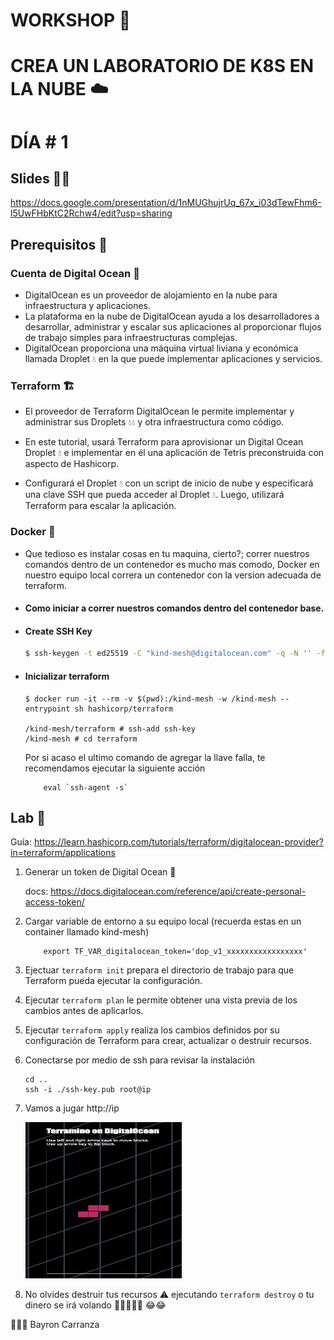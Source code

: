 # WORKSHOP 🤖
# CREA UN LABORATORIO DE K8S EN LA NUBE ☁️
# DÍA # 1

## Slides 👨‍🏫
https://docs.google.com/presentation/d/1nMUGhujrUq_67x_i03dTewFhm6-l5UwFHbKtC2Rchw4/edit?usp=sharing    

## Prerequisitos 🤔

### Cuenta de Digital Ocean 🌊
- DigitalOcean es un proveedor de alojamiento en la nube para infraestructura y 
aplicaciones. 
- La plataforma en la nube de DigitalOcean ayuda a los desarrolladores 
a desarrollar, administrar y escalar sus aplicaciones al proporcionar flujos de trabajo 
simples para infraestructuras complejas. 
- DigitalOcean proporciona una máquina virtual 
liviana y económica llamada Droplet 💧 en la que puede implementar aplicaciones y servicios. 

### Terraform 🏗️
- El proveedor de Terraform DigitalOcean le permite implementar y administrar sus Droplets 💧💧
y otra infraestructura como código.

- En este tutorial, usará Terraform para aprovisionar un Digital Ocean Droplet 💧 e implementar 
en él una aplicación de Tetris preconstruida con aspecto de Hashicorp. 

- Configurará el Droplet 💧 con un script de inicio de nube y especificará una clave SSH que pueda 
acceder al Droplet 💧. Luego, utilizará Terraform para escalar la aplicación.

### Docker 🐳
- Que tedioso es instalar cosas en tu maquina, cierto?; correr nuestros comandos dentro de un contenedor 
es mucho mas comodo, Docker en nuestro equipo local correra un contenedor con la version adecuada
de terraform. 

- #### Como iniciar a correr nuestros comandos dentro del contenedor base.
- #### Create SSH Key

    ```bash
    $ ssh-keygen -t ed25519 -C "kind-mesh@digitalocean.com" -q -N '' -f ssh-key
    ```

- #### Inicializar terraform
    ```
    $ docker run -it --rm -v $(pwd):/kind-mesh -w /kind-mesh --entrypoint sh hashicorp/terraform

    /kind-mesh/terraform # ssh-add ssh-key
    /kind-mesh # cd terraform
    ```

    Por si acaso el ultimo comando de agregar la llave falla, te recomendamos ejecutar la siguiente acción
    ```
        eval `ssh-agent -s`
    ```

## Lab 🧪
Guía:
https://learn.hashicorp.com/tutorials/terraform/digitalocean-provider?in=terraform/applications

1. Generar un token de Digital Ocean 🔑
    
    docs: https://docs.digitalocean.com/reference/api/create-personal-access-token/
  
2. Cargar variable de entorno a su equipo local (recuerda estas en un container llamado kind-mesh) 
    ```
        export TF_VAR_digitalocean_token='dop_v1_xxxxxxxxxxxxxxxxx'
    ``` 
3. Ejectuar `terraform init` prepara el directorio de trabajo para que Terraform pueda ejecutar la configuración.
4. Ejecutar `terraform plan` le permite obtener una vista previa de los cambios antes de aplicarlos.
5. Ejecutar `terraform apply` realiza los cambios definidos por su configuración de Terraform para crear, actualizar o destruir recursos.

6. Conectarse por medio de ssh para revisar la instalación
   ```
   cd ..
   ssh -i ./ssh-key.pub root@ip
   ```
7. Vamos a jugar http://ip
   
   <img src="./img/game.png"  width="250" height="250">

8.  No olvides destruir tus recursos ⚠️ ejecutando `terraform destroy` o tu dinero se irá volando 💸💸💸💸💸 😂😂

👨‍💻🤘 Bayron Carranza
